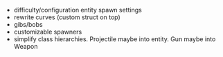 - difficulty/configuration entity spawn settings
- rewrite curves (custom struct on top)
- gibs/bobs
- customizable spawners
- simplify class hierarchies. Projectile maybe into entity. Gun maybe into Weapon